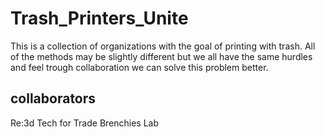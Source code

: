 # Trash_Printers_Unite
This is a collection of organizations with the goal of printing with trash. All of the methods may be slightly different but we all have the same hurdles and feel trough collaboration we can solve this problem better. 
## collaborators 
Re:3d
Tech for Trade
Brenchies Lab
